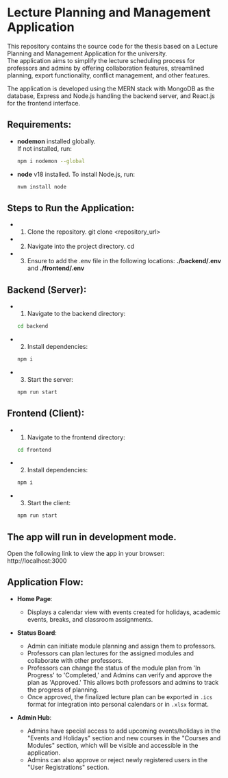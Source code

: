 # Lecture Planning and Management Application

This repository contains the source code for the thesis based on a Lecture Planning and Management Application for the university.  
The application aims to simplify the lecture scheduling process for professors and admins by offering collaboration features, streamlined planning, export functionality, conflict management, and other features.

The application is developed using the MERN stack with MongoDB as the database, Express and Node.js handling the backend server, and React.js for the frontend interface. 

## Requirements:

- **nodemon** installed globally.  
  If not installed, run:
  ```bash
  npm i nodemon --global

- **node** v18 installed.
  To install Node.js, run:
  ```bash
  nvm install node

## Steps to Run the Application:

- 1. Clone the repository.
git clone <repository_url>

- 2. Navigate into the project directory.
cd <project-directory>

- 3. Ensure to add the .env file in the following locations:
 **./backend/.env**
 and **./frontend/.env**

## Backend (Server):

- 1. Navigate to the backend directory:
  ```bash
  cd backend
  
- 2. Install dependencies:
    ```bash
   npm i

- 3. Start the server:
    ```bash
   npm run start

## Frontend (Client):

- 1. Navigate to the frontend directory:
    ```bash
    cd frontend

- 2. Install dependencies:
    ```bash
    npm i

- 3. Start the client:
    ```bash
    npm run start

## The app will run in development mode. 
Open the following link to view the app in your browser: 
http://localhost:3000


## Application Flow:

- **Home Page**:
  - Displays a calendar view with events created for holidays, academic events, breaks, and classroom assignments.

- **Status Board**:
  - Admin can initiate module planning and assign them to professors.
  - Professors can plan lectures for the assigned modules and collaborate with other professors.
  - Professors can change the status of the module plan from 'In Progress' to 'Completed,' and Admins can verify and approve the plan as 'Approved.' This allows both professors and admins to track the progress of planning.
  - Once approved, the finalized lecture plan can be exported in `.ics` format for integration into personal calendars or in `.xlsx` format.

- **Admin Hub**:
  - Admins have special access to add upcoming events/holidays in the "Events and Holidays" section and new courses in the "Courses and Modules" section, which will be visible and accessible in the application.
  - Admins can also approve or reject newly registered users in the "User Registrations" section.


